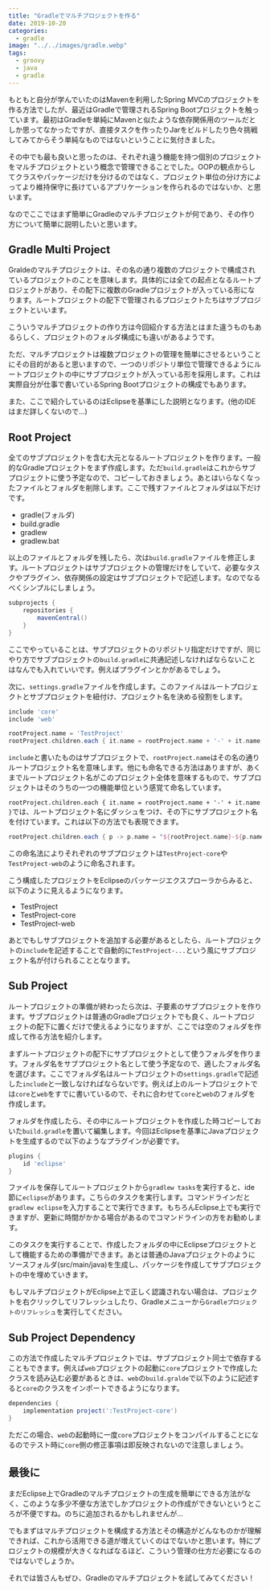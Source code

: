 ```yaml
---
title: "Gradleでマルチプロジェクトを作る"
date: 2019-10-20
categories: 
  - gradle
image: "../../images/gradle.webp"
tags:
  - groovy
  - java
  - gradle
---
```


もともと自分が学んでいたのはMavenを利用したSpring MVCのプロジェクトを作る方法でしたが、最近はGradleで管理されるSpring Bootプロジェクトを触っています。最初はGradleを単純にMavenと似たような依存関係用のツールだとしか思ってなかったですが、直接タスクを作ったりJarをビルドしたり色々挑戦してみてからそう単純なものではないということに気付きました。

その中でも最も良いと思ったのは、それぞれ違う機能を持つ個別のプロジェクトをマルチプロジェクトという概念で管理できることでした。OOPの観点からしてクラスやパッケージだけを分けるのではなく、プロジェクト単位の分け方によってより維持保守に長けているアプリケーションを作られるのではないか、と思います。

なのでここではまず簡単にGradleのマルチプロジェクトが何であり、その作り方について簡単に説明したいと思います。

## Gradle Multi Project

Graldeのマルチプロジェクトは、その名の通り複数のプロジェクトで構成されているプロジェクトのことを意味します。具体的には全ての起点となるルートプロジェクトがあり、その配下に複数のGradleプロジェクトが入っている形になります。ルートプロジェクトの配下で管理されるプロジェクトたちはサブプロジェクトといいます。

こういうマルチプロジェクトの作り方は今回紹介する方法とはまた違うものもあるらしく、プロジェクトのフォルダ構成にも違いがあるようです。

ただ、マルチプロジェクトは複数プロジェクトの管理を簡単にさせるということにその目的があると思いますので、一つのリポジトリ単位で管理できるようにルートプロジェクトの中にサブプロジェクトが入っている形を採用します。これは実際自分が仕事で書いているSpring Bootプロジェクトの構成でもあります。

また、ここで紹介しているのはEclipseを基準にした説明となります。(他のIDEはまだ詳しくないので…)

## Root Project

全てのサブプロジェクトを含む大元となるルートプロジェクトを作ります。一般的なGradleプロジェクトをまず作成します。ただ`build.gradle`はこれからサブプロジェクトに使う予定なので、コピーしておきましょう。あとはいらなくなったファイルとフォルダを削除します。ここで残すファイルとフォルダは以下だけです。

- gradle(フォルダ)
- build.gradle
- gradlew
- gradlew.bat

以上のファイルとフォルダを残したら、次は`build.gradle`ファイルを修正します。ルートプロジェクトはサブプロジェクトの管理だけをしていて、必要なタスクやプラグイン、依存関係の設定はサブプロジェクトで記述します。なのでなるべくシンプルにしましょう。

```groovy
subprojects {
    repositories {
        mavenCentral()
    }
}
```

ここでやっていることは、サブプロジェクトのリポジトリ指定だけですが、同じやり方でサブプロジェクトの`build.gradle`に共通記述しなければならないことはなんでも入れていいです。例えばプラグインとかがあるでしょう。

次に、`settings.gradle`ファイルを作成します。このファイルはルートプロジェクトとサブプロジェクトを紐付け、プロジェクト名を決める役割をします。

```groovy
include 'core'
include 'web'

rootProject.name = 'TestProject'
rootProject.children.each { it.name = rootProject.name + '-' + it.name }
```

`include`と書いたものはサブプロジェクトで、`rootProject.name`はその名の通りルートプロジェクト名を意味します。他にも命名できる方法はありますが、あくまでルートプロジェクト名がこのプロジェクト全体を意味するもので、サブプロジェクトはそのうちの一つの機能単位という感覚て命名しています。

`rootProject.children.each { it.name = rootProject.name + '-' + it.name }`では、ルートプロジェクト名にダッシュをつけ、その下にサブプロジェクト名を付けています。これは以下の方法でも表現できます。

```groovy
rootProject.children.each { p -> p.name = "${rootProject.name}-${p.name}"}
```

この命名法によりそれぞれのサブプロジェクトは`TestProject-core`や`TestProject-web`のように命名されます。

こう構成したプロジェクトをEclipseのパッケージエクスプローラからみると、以下のように見えるようになります。

- TestProject
- TestProject-core
- TestProject-web

あとでもしサブプロジェクトを追加する必要があるとしたら、ルートプロジェクトの`include`を記述することで自動的に`TestProject-...`という風にサブプロジェクト名が付けられることとなります。

## Sub Project

ルートプロジェクトの準備が終わったら次は、子要素のサブプロジェクトを作ります。サブプロジェクトは普通のGradleプロジェクトでも良く、ルートプロジェクトの配下に置くだけで使えるようになりますが、ここでは空のフォルダを作成して作る方法を紹介します。

まずルートプロジェクトの配下にサブプロジェクトとして使うフォルダを作ります。フォルダ名をサブプロジェクト名として使う予定なので、適したフォルダ名を選びます。ここでフォルダ名はルートプロジェクトの`settings.gradle`で記述した`include`と一致しなければならないです。例えば上のルートプロジェクトでは`core`と`web`をすでに書いているので、それに合わせて`core`と`web`のフォルダを作成します。

フォルダを作成したら、その中にルートプロジェクトを作成した時コピーしておいた`build.gradle`を置いて編集します。今回はEclipseを基準にJavaプロジェクトを生成するので以下のようなプラグインが必要です。

```groovy
plugins {
    id 'eclipse'
}
```

ファイルを保存してルートプロジェクトから`gradlew tasks`を実行すると、ide節に`eclipse`があります。こちらのタスクを実行します。コマンドラインだと`gradlew eclipse`を入力することで実行できます。もちろんEclipse上でも実行できますが、更新に時間がかかる場合があるのでコマンドラインの方をお勧めします。

このタスクを実行することで、作成したフォルダの中にEclipseプロジェクトとして機能するための準備ができます。あとは普通のJavaプロジェクトのようにソースフォルダ(src/main/java)を生成し、パッケージを作成してサブプロジェクトの中を埋めていきます。

もしマルチプロジェクトがEclipse上で正しく認識されない場合は、プロジェクトを右クリックしてリフレッシュしたり、Gradleメニューから`Gradleプロジェクトのリフレッシュ`を実行してください。

## Sub Project Dependency

この方法で作成したマルチプロジェクトでは、サブプロジェクト同士で依存することもできます。例えば`web`プロジェクトの起動に`core`プロジェクトで作成したクラスを読み込む必要があるときは、`web`の`build.gralde`で以下のように記述すると`core`のクラスをインポートできるようになります。

```groovy
dependencies {
    implementation project(':TestProject-core')
}
```

ただこの場合、`web`の起動時に一度`core`プロジェクトをコンパイルすることになるのでテスト時に`core`側の修正事項は即反映されないので注意しましょう。

## 最後に

まだEclipse上でGradleのマルチプロジェクトの生成を簡単にできる方法がなく、このような多少不便な方法でしかプロジェクトの作成ができないというところが不便ですね。のちに追加されるかもしれませんが…

でもまずはマルチプロジェクトを構成する方法とその構造がどんなものかが理解できれば、これから活用できる道が増えていくのはでないかと思います。特にプロジェクトの規模が大きくなればなるほど、こういう管理の仕方だ必要になるのではないでしょうか。

それでは皆さんもぜひ、Gradleのマルチプロジェクトを試してみてください！
